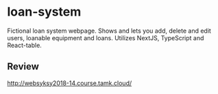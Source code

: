 # loan-system

Fictional loan system webpage. Shows and lets you add, delete and edit users, loanable equipment and loans. Utilizes NextJS, TypeScript and React-table.

## Review
http://websyksy2018-14.course.tamk.cloud/
